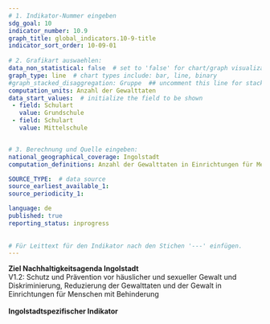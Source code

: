 ```yaml
---
# 1. Indikator-Nummer eingeben 
sdg_goal: 10 
indicator_number: 10.9
graph_title: global_indicators.10-9-title
indicator_sort_order: 10-09-01
 
# 2. Grafikart auswaehlen: 
data_non_statistical: false  # set to 'false' for chart/graph visualization 
graph_type: line  # chart types include: bar, line, binary 
#graph_stacked_disaggregation: Gruppe  ## uncomment this line for stacked bars. eplace 'Geschlecht' with the field of aggregation. 
computation_units: Anzahl der Gewalttaten 
data_start_values:  # initialize the field to be shown  
 - field: Schulart 
   value: Grundschule 
 - field: Schulart
   value: Mittelschule 


# 3. Berechnung und Quelle eingeben: 
national_geographical_coverage: Ingolstadt 
computation_definitions: Anzahl der Gewalttaten in Einrichtungen für Menschen mit Behinderungen

SOURCE_TYPE:  # data source  
source_earliest_available_1: 
source_periodicity_1: 

language: de   
published: true 
reporting_status: inprogress
 
 
# Für Leittext für den Indikator nach den Stichen '---' einfügen. 
---
```

<b>Ziel Nachhaltigkeitsagenda Ingolstadt</b><br>
V1.2: Schutz und Prävention vor häuslicher und sexueller Gewalt und Diskriminierung, Reduzierung der Gewalttaten und der Gewalt in Einrichtungen für Menschen mit Behinderung<br>
<br>
<b>Ingolstadtspezifischer Indikator</b>
